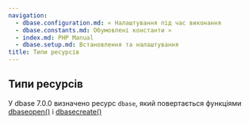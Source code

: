 ```yaml
---
navigation:
  - dbase.configuration.md: « Налаштування під час виконання
  - dbase.constants.md: Обумовлені константи »
  - index.md: PHP Manual
  - dbase.setup.md: Встановлення та налаштування
title: Типи ресурсів
---
```

## Типи ресурсів

У dbase 7.0.0 визначено ресурс `dbase`, який повертається функціями [dbaseopen()](function.dbase-open.md) і [dbasecreate()](function.dbase-create.md)
